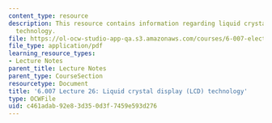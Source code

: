 ```yaml
---
content_type: resource
description: This resource contains information regarding liquid crystal display (LCD)
  technology.
file: https://ol-ocw-studio-app-qa.s3.amazonaws.com/courses/6-007-electromagnetic-energy-from-motors-to-lasers-spring-2011/c461adab92e83d350d3f7459e593d276_MIT6_007S11_lec26.pdf
file_type: application/pdf
learning_resource_types:
- Lecture Notes
parent_title: Lecture Notes
parent_type: CourseSection
resourcetype: Document
title: '6.007 Lecture 26: Liquid crystal display (LCD) technology'
type: OCWFile
uid: c461adab-92e8-3d35-0d3f-7459e593d276
---
```

